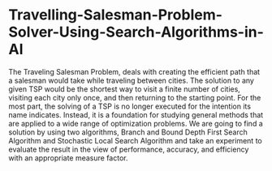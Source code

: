 # Travelling-Salesman-Problem-Solver-Using-Search-Algorithms-in-AI
The Traveling Salesman Problem, deals with creating the efficient path that a salesman would take while traveling between cities. The solution to any given TSP would be the shortest way to visit a finite number of cities, visiting each city only once, and then returning to the starting point. For the most part, the solving of a TSP is no longer executed for the intention its name indicates. Instead, it is a foundation for studying general methods that are applied to a wide range of optimization problems. We are going to find a solution by using two algorithms, Branch and Bound Depth First Search Algorithm and Stochastic Local Search Algorithm and take an experiment to evaluate the result in the view of performance, accuracy, and efficiency with an appropriate measure factor. 
